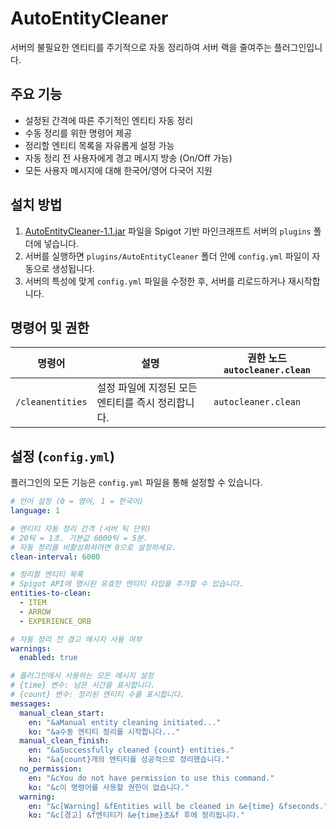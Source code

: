 # AutoEntityCleaner

서버의 불필요한 엔티티를 주기적으로 자동 정리하여 서버 랙을 줄여주는 플러그인입니다.

## 주요 기능

- 설정된 간격에 따른 주기적인 엔티티 자동 정리
- 수동 정리를 위한 명령어 제공
- 정리할 엔티티 목록을 자유롭게 설정 가능
- 자동 정리 전 사용자에게 경고 메시지 방송 (On/Off 가능)
- 모든 사용자 메시지에 대해 한국어/영어 다국어 지원

## 설치 방법

1.  [AutoEntityCleaner-1.1.jar](https://github.com/boulmyong/AutoEntityCleaner/releases/download/v1.1/AutoEntityCleaner-1.1.jar) 파일을 Spigot 기반 마인크래프트 서버의 `plugins` 폴더에 넣습니다.
2.  서버를 실행하면 `plugins/AutoEntityCleaner` 폴더 안에 `config.yml` 파일이 자동으로 생성됩니다.
3.  서버의 특성에 맞게 `config.yml` 파일을 수정한 후, 서버를 리로드하거나 재시작합니다.

## 명령어 및 권한

| 명령어          | 설명                                       | 권한 노드 `autocleaner.clean` |
| --------------- | ------------------------------------------ | ----------------------------- |
| `/cleanentities`| 설정 파일에 지정된 모든 엔티티를 즉시 정리합니다. | `autocleaner.clean`           |

## 설정 (`config.yml`)

플러그인의 모든 기능은 `config.yml` 파일을 통해 설정할 수 있습니다.

```yaml
# 언어 설정 (0 = 영어, 1 = 한국어)
language: 1

# 엔티티 자동 정리 간격 (서버 틱 단위)
# 20틱 = 1초. 기본값 6000틱 = 5분.
# 자동 정리를 비활성화하려면 0으로 설정하세요.
clean-interval: 6000

# 정리할 엔티티 목록
# Spigot API에 명시된 유효한 엔티티 타입을 추가할 수 있습니다.
entities-to-clean:
  - ITEM
  - ARROW
  - EXPERIENCE_ORB

# 자동 정리 전 경고 메시지 사용 여부
warnings:
  enabled: true

# 플러그인에서 사용하는 모든 메시지 설정
# {time} 변수: 남은 시간을 표시합니다.
# {count} 변수: 정리된 엔티티 수를 표시합니다.
messages:
  manual_clean_start:
    en: "&aManual entity cleaning initiated..."
    ko: "&a수동 엔티티 정리를 시작합니다..."
  manual_clean_finish:
    en: "&aSuccessfully cleaned {count} entities."
    ko: "&a{count}개의 엔티티를 성공적으로 정리했습니다."
  no_permission:
    en: "&cYou do not have permission to use this command."
    ko: "&c이 명령어를 사용할 권한이 없습니다."
  warning:
    en: "&c[Warning] &fEntities will be cleaned in &e{time} &fseconds."
    ko: "&c[경고] &f엔티티가 &e{time}초&f 후에 정리됩니다."
```
